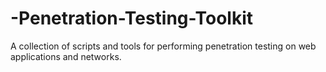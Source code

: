 # -Penetration-Testing-Toolkit
A collection of scripts and tools for performing penetration testing on web applications and networks.
